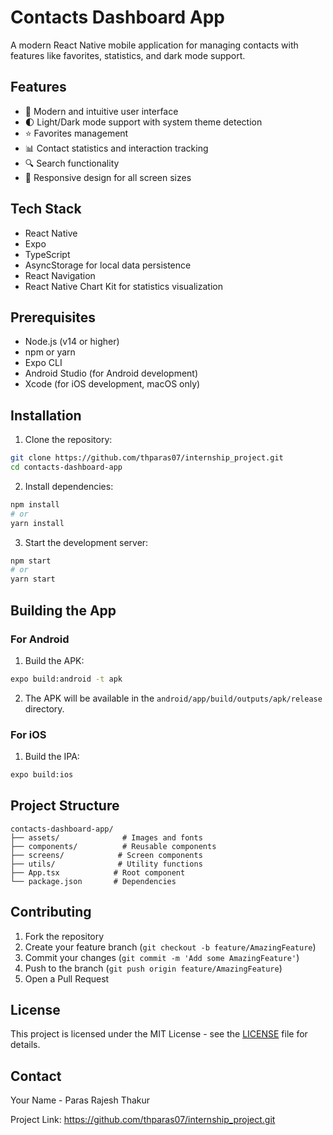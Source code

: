 # Contacts Dashboard App

A modern React Native mobile application for managing contacts with features like favorites, statistics, and dark mode support.

## Features

- 📱 Modern and intuitive user interface
- 🌓 Light/Dark mode support with system theme detection
- ⭐ Favorites management
- 📊 Contact statistics and interaction tracking
- 🔍 Search functionality
- 📱 Responsive design for all screen sizes

## Tech Stack

- React Native
- Expo
- TypeScript
- AsyncStorage for local data persistence
- React Navigation
- React Native Chart Kit for statistics visualization

## Prerequisites

- Node.js (v14 or higher)
- npm or yarn
- Expo CLI
- Android Studio (for Android development)
- Xcode (for iOS development, macOS only)

## Installation

1. Clone the repository:
```bash
git clone https://github.com/thparas07/internship_project.git
cd contacts-dashboard-app
```

2. Install dependencies:
```bash
npm install
# or
yarn install
```

3. Start the development server:
```bash
npm start
# or
yarn start
```

## Building the App

### For Android

1. Build the APK:
```bash
expo build:android -t apk
```

2. The APK will be available in the `android/app/build/outputs/apk/release` directory.

### For iOS

1. Build the IPA:
```bash
expo build:ios
```

## Project Structure

```
contacts-dashboard-app/
├── assets/              # Images and fonts
├── components/          # Reusable components
├── screens/            # Screen components
├── utils/              # Utility functions
├── App.tsx            # Root component
└── package.json       # Dependencies
```

## Contributing

1. Fork the repository
2. Create your feature branch (`git checkout -b feature/AmazingFeature`)
3. Commit your changes (`git commit -m 'Add some AmazingFeature'`)
4. Push to the branch (`git push origin feature/AmazingFeature`)
5. Open a Pull Request

## License

This project is licensed under the MIT License - see the [LICENSE](LICENSE) file for details.

## Contact

Your Name - Paras Rajesh Thakur

Project Link: https://github.com/thparas07/internship_project.git
